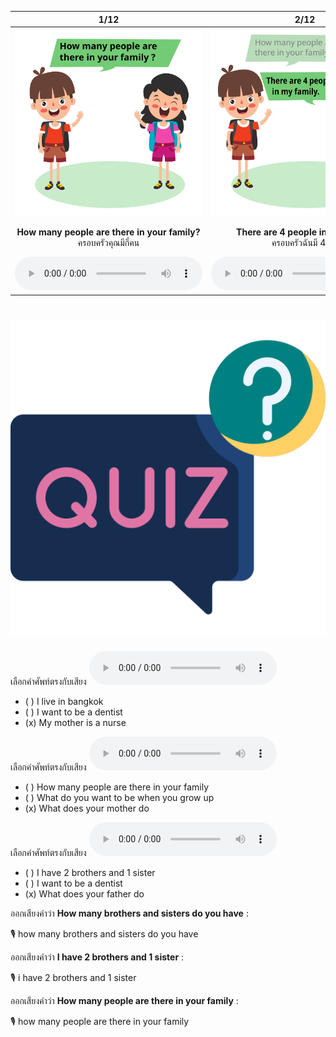<div class="carrousel">


|1/12|2/12|3/12|4/12|5/12|6/12|7/12|8/12|9/12|10/12|11/12|12/12|
| :----: | :----: | :----: | :----: | :----: | :----: | :----: | :----: | :----: | :----: | :----: | :----: |
|![](/media/img/family__How&#x20;many&#x20;people&#x20;are&#x20;there&#x20;in&#x20;your&#x20;family.svg)|![](/media/img/family__There&#x20;are&#x20;4&#x20;people&#x20;in&#x20;my&#x20;family.svg)|![](/media/img/family__How&#x20;many&#x20;brothers&#x20;and&#x20;sisters&#x20;do&#x20;you&#x20;have.svg)|![](/media/img/family__I&#x20;have&#x20;2&#x20;brothers&#x20;and&#x20;1&#x20;sister.svg)|![](/media/img/family__What&#x20;does&#x20;your&#x20;father&#x20;do.svg)|![](/media/img/family__My&#x20;father&#x20;is&#x20;a&#x20;doctor.svg)|![](/media/img/family__What&#x20;does&#x20;your&#x20;mother&#x20;do.svg)|![](/media/img/family__My&#x20;mother&#x20;is&#x20;a&#x20;nurse.svg)|![](/media/img/family__What&#x20;do&#x20;you&#x20;want&#x20;to&#x20;be&#x20;when&#x20;you&#x20;grow&#x20;up.svg)|![](/media/img/family__I&#x20;want&#x20;to&#x20;be&#x20;a&#x20;dentist.svg)|![](/media/img/family__Where&#x20;do&#x20;you&#x20;live.svg)|![](/media/img/family__I&#x20;live&#x20;in&#x20;Bangkok.svg)|
|**How many people are there in your family?**<br>ครอบครัวคุณมีกี่คน|**There are 4 people in my family.**<br>ครอบครัวฉันมี 4 คน|**How many brothers and sisters do you have?**<br>คุณมีพี่น้องกี่คน?|**I have 2 brothers and 1 sister.**<br>ฉันมีพี่ชาย 2 คนและน้องสาว 1 คน|**What does your father do?**<br>พ่อของคุณทําอาชีพอะไร?|**My father is a doctor.**<br>พ่อฉันเป็นหมอ|**What does your mother do?**<br>แม่ของคุณทําอาชีพอะไร?|**My mother is a nurse.**<br>แม่ฉันเป็นพยาบาล|**What do you want to be when you grow up?**<br>คุณอยากเป็นอะไรเมื่อโตขึ้น|**I want to be a dentist.**<br>ฉันอยากเป็นหมอฟัน|**Where do you live.**<br>คุณอาศัยอยู่ที่ไหน?|**I live in Bangkok.**<br>ฉันอาศัยอยู่ในกรุงเทพมหานคร|
|![](/media/audio/How&#x20;many&#x20;people&#x20;are&#x20;there&#x20;in&#x20;your&#x20;family.mp3)|![](/media/audio/There&#x20;are&#x20;4&#x20;people&#x20;in&#x20;my&#x20;family.mp3)|![](/media/audio/How&#x20;many&#x20;brothers&#x20;and&#x20;sisters&#x20;do&#x20;you&#x20;have.mp3)|![](/media/audio/I&#x20;have&#x20;2&#x20;brothers&#x20;and&#x20;1&#x20;sister.mp3)|![](/media/audio/What&#x20;does&#x20;your&#x20;father&#x20;do.mp3)|![](/media/audio/My&#x20;father&#x20;is&#x20;a&#x20;doctor.mp3)|![](/media/audio/What&#x20;does&#x20;your&#x20;mother&#x20;do.mp3)|![](/media/audio/My&#x20;mother&#x20;is&#x20;a&#x20;nurse.mp3)|![](/media/audio/What&#x20;do&#x20;you&#x20;want&#x20;to&#x20;be&#x20;when&#x20;you&#x20;grow&#x20;up.mp3)|![](/media/audio/I&#x20;want&#x20;to&#x20;be&#x20;a&#x20;dentist.mp3)|![](/media/audio/Where&#x20;do&#x20;you&#x20;live.mp3)|![](/media/audio/I&#x20;live&#x20;in&#x20;Bangkok.mp3)|

</div>



# ![icon](/media/icons/quiz.svg) 


เลือกคำศัพท์ตรงกับเสียง ![](/media/audio/My&#x20;mother&#x20;is&#x20;a&#x20;nurse.mp3) 
 - ( ) I live in bangkok
 - ( ) I want to be a dentist
 - (x) My mother is a nurse


เลือกคำศัพท์ตรงกับเสียง ![](/media/audio/What&#x20;does&#x20;your&#x20;mother&#x20;do.mp3) 
 - ( ) How many people are there in your family
 - ( ) What do you want to be when you grow up
 - (x) What does your mother do


เลือกคำศัพท์ตรงกับเสียง ![](/media/audio/What&#x20;does&#x20;your&#x20;father&#x20;do.mp3) 
 - ( ) I have 2 brothers and 1 sister
 - ( ) I want to be a dentist
 - (x) What does your father do

ออกเสียงคำว่า **How many brothers and sisters do you have** :

🎙️ how many brothers and sisters do you have

ออกเสียงคำว่า **I have 2 brothers and 1 sister** :

🎙️ i have 2 brothers and 1 sister

ออกเสียงคำว่า **How many people are there in your family** :

🎙️ how many people are there in your family

